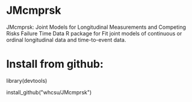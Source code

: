 # JMcmprsk
JMcmprsk: Joint Models for Longitudinal Measurements and Competing Risks Failure Time Data 
R package for Fit joint models of continuous or ordinal longitudinal data and time-to-event data.

# Install from github:
library(devtools)

install_github("whcsu/JMcmprsk")
